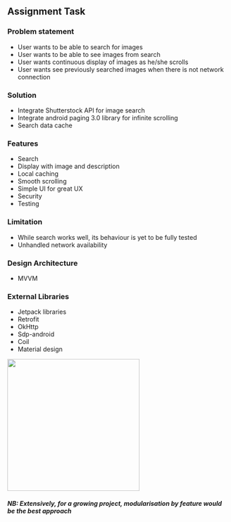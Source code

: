 ## Assignment Task

### Problem statement
- User wants to be able to search for images
- User wants to be able to see images from search
- User wants continuous display of images as he/she scrolls
- User wants see previously searched images when there is not network connection

### Solution
- Integrate Shutterstock API for image search
- Integrate android paging 3.0 library for infinite scrolling 
- Search data cache

### Features
- Search
- Display with image and description
- Local caching
- Smooth scrolling
- Simple UI for great UX
- Security
- Testing

### Limitation
- While search works well, its behaviour is yet to be fully tested
- Unhandled network availability

### Design Architecture
- MVVM

### External Libraries
- Jetpack libraries
- Retrofit
- OkHttp
- Sdp-android
- Coil
- Material design

<img src="https://user-images.githubusercontent.com/21008156/138369448-ff8da4b3-fd3a-4485-8d75-05096461b3ca.png" width="300" />

##### NB: Extensively, for a growing project, modularisation by feature would be the best approach
